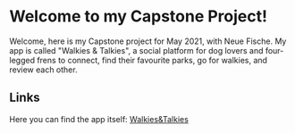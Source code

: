 # Welcome to my Capstone Project!

Welcome, here is my Capstone project for May 2021, with Neue Fische. My app is called "Walkies & Talkies", a social platform for dog lovers and four-legged frens to connect, find their favourite parks, go for walkies, and review each other.

## Links

Here you can find the app itself: [Walkies&Talkies](https://shielded-tundra-69796.herokuapp.com)
